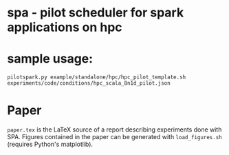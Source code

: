 
# spa - pilot scheduler for spark applications on hpc

# sample usage:
`pilotspark.py example/standalone/hpc/hpc_pilot_template.sh experiments/code/conditions/hpc_scala_8n1d_pilot.json`

# Paper

`paper.tex` is the LaTeX source of a report describing experiments done
with SPA. Figures contained in the paper can be generated with `load_figures.sh`
(requires Python's matplotlib).
